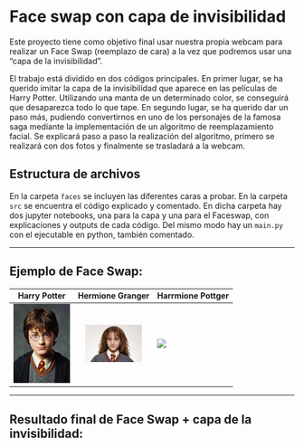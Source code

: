 # Face swap con capa de invisibilidad
Este proyecto tiene como objetivo final usar nuestra propia webcam para realizar un Face Swap (reemplazo de cara) a la vez que podremos usar una “capa de la invisibilidad”.

El trabajo está dividido en dos códigos principales. En primer lugar, se ha querido imitar la capa de la invisibilidad que aparece en las películas de Harry Potter. Utilizando una manta de un determinado color, se conseguirá que desaparezca todo lo que tape. En segundo lugar, se ha querido dar un paso más, pudiendo convertirnos en uno de los personajes de la famosa saga mediante la implementación de un algoritmo de reemplazamiento facial. Se explicará paso a paso la realización del algoritmo, primero se realizará con dos fotos y finalmente se trasladará a la webcam.

## Estructura de archivos
En la carpeta `faces` se incluyen las diferentes caras a probar. En la carpeta `src` se encuentra el código explicado y comentado. En dicha carpeta hay dos jupyter notebooks, una para la capa y una para el Faceswap, con explicaciones y outputs de cada código. Del mismo modo hay un `main.py` con el ejecutable en python, también comentado.



_______________
## Ejemplo de Face Swap:

Harry Potter               |  Hermione Granger         |Harrmione Pottger  |
:-------------------------:|:-------------------------:|:-----------|
<img src="faces/harry.jpg"  width="100"/>  |  <img src="faces/hermione.jpg"  width="100"/>|     <img src="fotos_docu/harrmione.png"  width="100"/>




__________________
## Resultado final de Face Swap + capa de la invisibilidad:

